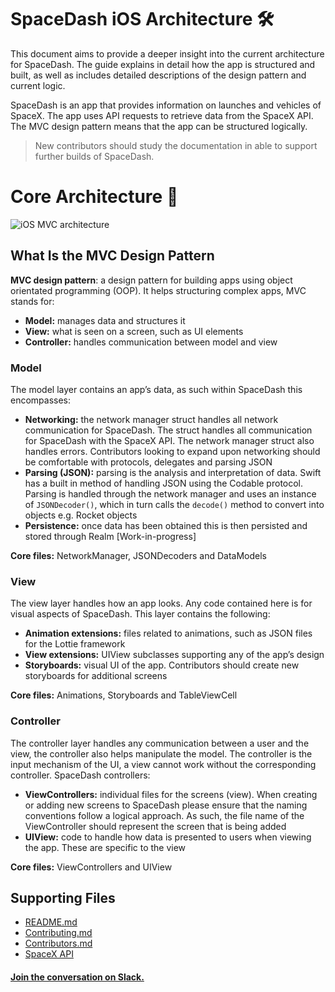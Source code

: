 # SpaceDash iOS Architecture 🛠
This document aims to provide a deeper insight into the current architecture for SpaceDash. The guide explains in detail how the app is structured and built, as well as includes detailed descriptions of the design pattern and current logic.  

SpaceDash is an app that provides information on launches and vehicles of SpaceX. The app uses API requests to retrieve data from the SpaceX API. The MVC design pattern means that the app can be structured logically. 

> New contributors should study the documentation in able to support further builds of SpaceDash. 

# Core Architecture 📱

![iOS MVC architecture](https://github.com/clarkeben/SpaceDash/blob/develop/Screenshots/MVC-IOS-architecture.png)

## What Is the MVC Design Pattern
**MVC design pattern**: a design pattern for building apps using object orientated programming (OOP). It helps structuring complex apps, MVC stands for:
* **Model:** manages data and structures it
* **View:** what is seen on a screen, such as UI elements
* **Controller:** handles communication between model and view

### Model
The model layer contains an app’s data, as such within SpaceDash this encompasses:
* **Networking:** the network manager struct handles all network communication for SpaceDash. The struct handles all communication for SpaceDash with the SpaceX API. The network manager struct also handles errors. Contributors looking to expand upon networking should be comfortable with protocols, delegates and parsing JSON
* **Parsing (JSON):** parsing is the analysis and interpretation of data. Swift has a built in method of handling JSON using the Codable protocol. Parsing is handled through the network manager and uses an instance of `JSONDecoder()`, which in turn calls the `decode()` method to convert into objects e.g. Rocket objects 
* **Persistence:** once data has been obtained this is then persisted and stored through Realm [Work-in-progress]

**Core files:** NetworkManager, JSONDecoders and DataModels

### View
The view layer handles how an app looks. Any code contained here is for visual aspects of SpaceDash. This layer contains the following:
* **Animation extensions:** files related to animations, such as JSON files for the Lottie framework
* **View extensions:** UIView subclasses supporting any of the app’s design
* **Storyboards:** visual UI of the app. Contributors should create new storyboards for additional screens

**Core files:** Animations, Storyboards and TableViewCell

### Controller
The controller layer handles any communication between a user and the view, the controller also helps manipulate the model. The controller is the input mechanism of the UI, a view cannot work without the corresponding controller. SpaceDash controllers:
* **ViewControllers:** individual files for the screens (view). When creating or adding new screens to SpaceDash please ensure that the naming conventions follow a logical approach. As such, the file name of the ViewController should represent the screen that is being added
* **UIView:** code to handle how data is presented to users when viewing the app. These are specific to the view

**Core files:** ViewControllers and UIView 

## [](https://github.com/pushpinderpalsingh/SpaceDash#resources)Supporting Files
* [README.md](https://github.com/pushpinderpalsingh/SpaceDash/blob/develop/README.md)
* [Contributing.md](https://github.com/pushpinderpalsingh/SpaceDash/blob/develop/Contributing.md)
* [Contributors.md](https://github.com/pushpinderpalsingh/SpaceDash/blob/develop/Contributors.md)
* [SpaceX API](https://github.com/r-spacex/SpaceX-API)

#### [Join the conversation on Slack.](https://communityinviter.com/apps/spacedashworkspace/spacedash)

